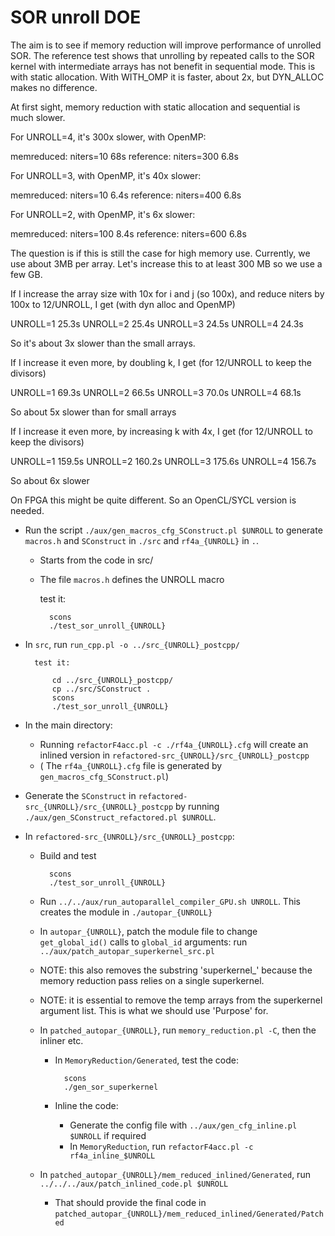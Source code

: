 # SOR unroll DOE

The aim is to see if memory reduction will improve performance of unrolled SOR.
The reference test shows that unrolling by repeated calls to the SOR kernel with intermediate arrays has not benefit in sequential mode.
This is with static allocation. With  WITH_OMP it is faster, about 2x, but DYN_ALLOC makes no difference.

At first sight, memory reduction with static allocation and sequential is much slower.

For UNROLL=4, it's 300x slower, with OpenMP:

memreduced: niters=10  68s
reference: niters=300 6.8s

For UNROLL=3, with OpenMP, it's 40x slower:

memreduced: niters=10  6.4s
reference: niters=400 6.8s

For UNROLL=2, with OpenMP, it's 6x slower:

memreduced: niters=100  8.4s
reference: niters=600 6.8s

The question is if this is still the case for high memory use. Currently, we use about 3MB per array. Let's increase this to at least 300 MB so we use a few GB.

If I increase the array size with 10x for i and j (so 100x), and reduce niters by 100x to 12/UNROLL, I get (with dyn alloc and OpenMP)

UNROLL=1 25.3s
UNROLL=2 25.4s
UNROLL=3 24.5s
UNROLL=4 24.3s

So it's about 3x slower than the small arrays.

If I increase it even more, by doubling k, I get (for 12/UNROLL to keep the divisors)

UNROLL=1 69.3s
UNROLL=2 66.5s
UNROLL=3 70.0s
UNROLL=4 68.1s

So about 5x slower than for small arrays

If I increase it even more, by increasing k with 4x, I get (for 12/UNROLL to keep the divisors)

UNROLL=1 159.5s
UNROLL=2 160.2s
UNROLL=3 175.6s
UNROLL=4 156.7s

So about 6x slower 

On FPGA this might be quite different. So an OpenCL/SYCL version is needed.


* Run the script `./aux/gen_macros_cfg_SConstruct.pl $UNROLL` to generate `macros.h` and `SConstruct` in `./src` and `rf4a_{UNROLL}` in `.`.
	* Starts from the code in src/
	* The file `macros.h` defines the UNROLL macro

		test it:

			scons
			./test_sor_unroll_{UNROLL}

* In `src`, run `run_cpp.pl -o ../src_{UNROLL}_postcpp/`

		test it:

			cd ../src_{UNROLL}_postcpp/
			cp ../src/SConstruct .
			scons
			./test_sor_unroll_{UNROLL}

* In the main directory:
	* Running `refactorF4acc.pl -c ./rf4a_{UNROLL}.cfg`  will create an inlined version in `refactored-src_{UNROLL}/src_{UNROLL}_postcpp`
	* ( The `rf4a_{UNROLL}.cfg` file is generated by `gen_macros_cfg_SConstruct.pl`)

* Generate the `SConstruct` in `refactored-src_{UNROLL}/src_{UNROLL}_postcpp` by running `./aux/gen_SConstruct_refactored.pl $UNROLL`.
* In `refactored-src_{UNROLL}/src_{UNROLL}_postcpp`:
	* Build and test

			scons
			./test_sor_unroll_{UNROLL}

	* Run `../../aux/run_autoparallel_compiler_GPU.sh UNROLL`. This creates the module in `./autopar_{UNROLL}`
	* In `autopar_{UNROLL}`, patch the module file to change `get_global_id()` calls to `global_id` arguments: run `../aux/patch_autopar_superkernel_src.pl`
	* NOTE: this also removes the substring 'superkernel_' because the memory reduction pass relies on a single superkernel.
	* NOTE: it is essential to remove the temp arrays from the superkernel argument list. This is what we should use 'Purpose' for.
	* In `patched_autopar_{UNROLL}`, run  `memory_reduction.pl -C`, then the inliner etc.
		* In `MemoryReduction/Generated`, test the code:

				scons
				./gen_sor_superkernel

		* Inline the code:
			- Generate the config file with `../aux/gen_cfg_inline.pl $UNROLL` if required
			- In `MemoryReduction`, run `refactorF4acc.pl -c rf4a_inline_$UNROLL`
	* In `patched_autopar_{UNROLL}/mem_reduced_inlined/Generated`, run  `../../../aux/patch_inlined_code.pl $UNROLL`
		- That should provide the final code in `patched_autopar_{UNROLL}/mem_reduced_inlined/Generated/Patched`



